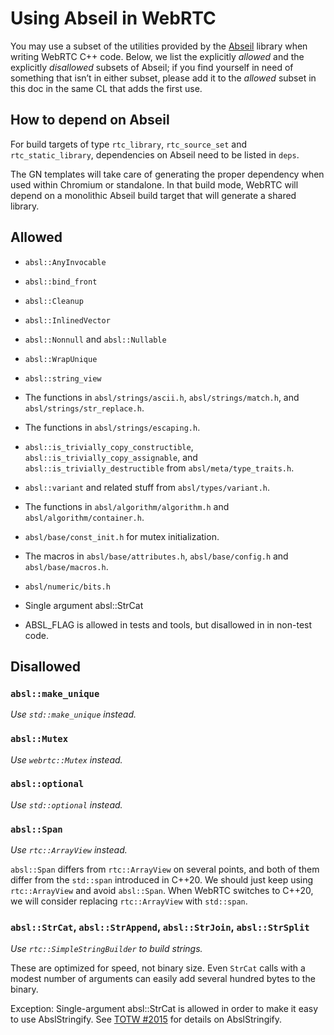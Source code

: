<!-- go/cmark -->
<!--* freshness: {owner: 'danilchap' reviewed: '2024-09-02'} *-->

# Using Abseil in WebRTC

You may use a subset of the utilities provided by the [Abseil][abseil]
library when writing WebRTC C++ code. Below, we list the explicitly
*allowed* and the explicitly *disallowed* subsets of Abseil; if you
find yourself in need of something that isn&rsquo;t in either subset,
please add it to the *allowed* subset in this doc in the same CL that
adds the first use.

[abseil]: https://abseil.io/about/


## How to depend on Abseil

For build targets of type `rtc_library`, `rtc_source_set` and
`rtc_static_library`, dependencies on Abseil need to be listed in `deps`.

The GN templates will take care of generating the proper dependency when
used within Chromium or standalone. In that build mode, WebRTC will depend
on a monolithic Abseil build target that will generate a shared library.

## **Allowed**

* `absl::AnyInvocable`
* `absl::bind_front`
* `absl::Cleanup`
* `absl::InlinedVector`
* `absl::Nonnull` and `absl::Nullable`
* `absl::WrapUnique`
* `absl::string_view`
* The functions in `absl/strings/ascii.h`, `absl/strings/match.h`,
  and `absl/strings/str_replace.h`.
* The functions in `absl/strings/escaping.h`.
* `absl::is_trivially_copy_constructible`,
  `absl::is_trivially_copy_assignable`, and
  `absl::is_trivially_destructible` from `absl/meta/type_traits.h`.
* `absl::variant` and related stuff from `absl/types/variant.h`.
* The functions in `absl/algorithm/algorithm.h` and
  `absl/algorithm/container.h`.
* `absl/base/const_init.h` for mutex initialization.
* The macros in `absl/base/attributes.h`, `absl/base/config.h` and
  `absl/base/macros.h`.
* `absl/numeric/bits.h`
* Single argument absl::StrCat

* ABSL_FLAG is allowed in tests and tools, but disallowed in in non-test code.


## **Disallowed**

### `absl::make_unique`

*Use `std::make_unique` instead.*

### `absl::Mutex`

*Use `webrtc::Mutex` instead.*

### `absl::optional`

*Use `std::optional` instead.*

### `absl::Span`

*Use `rtc::ArrayView` instead.*

`absl::Span` differs from `rtc::ArrayView` on several points, and both
of them differ from the `std::span` introduced in C++20. We should just keep
using `rtc::ArrayView` and avoid `absl::Span`. When WebRTC switches to C++20,
we will consider replacing `rtc::ArrayView` with `std::span`.

### `absl::StrCat`, `absl::StrAppend`, `absl::StrJoin`, `absl::StrSplit`

*Use `rtc::SimpleStringBuilder` to build strings.*

These are optimized for speed, not binary size. Even `StrCat` calls
with a modest number of arguments can easily add several hundred bytes
to the binary.

Exception: Single-argument absl::StrCat is allowed in order to make it
easy to use AbslStringify. See [TOTW #2015](https://abseil.io/tips/215) for
details on AbslStringify.
